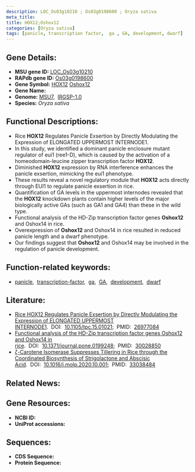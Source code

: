 ```yaml
---
description: LOC_Os03g10210 ; Os03g0198600 ; Oryza sativa
meta_title:
title: HOX12;Oshox12
categories: [Oryza sativa]
tags: [panicle, transcription factor,  ga , GA, development, dwarf]
---
```


## Gene Details:
- **MSU gene ID:** [LOC_Os03g10210](http://rice.uga.edu/cgi-bin/ORF_infopage.cgi?orf=LOC_Os03g10210)  
- **RAPdb gene ID:** [Os03g0198600](https://rapdb.dna.affrc.go.jp/locus/?name=Os03g0198600)  
- **Gene Symbol:** <u>HOX12</u>&nbsp;<u>Oshox12</u>
- **Gene Name:**
- **Genome:**  [MSU7](http://rice.uga.edu/),&nbsp;&nbsp;[IRGSP-1.0](https://rapdb.dna.affrc.go.jp/download/irgsp1.html)
- **Species:** *Oryza sativa*

## Functional Descriptions:
   - Rice **HOX12** Regulates Panicle Exsertion by Directly Modulating the Expression of ELONGATED UPPERMOST INTERNODE1.
   - In this study, we identified a dominant panicle enclosure mutant regulator of eui1 (ree1-D), which is caused by the activation of a homeodomain-leucine zipper transcription factor **HOX12**.
   - Diminished **HOX12** expression by RNA interference enhances the panicle exsertion, mimicking the eui1 phenotype.
   - These results reveal a novel regulatory module that **HOX12** acts directly through EUI1 to regulate panicle exsertion in rice.
   - Quantification of GA levels in the uppermost internodes revealed that the **HOX12** knockdown plants contain higher levels of the major biologically active GAs (such as GA1 and GA4) than these in the wild type.
   - Functional analysis of the HD-Zip transcription factor genes **Oshox12** and Oshox14 in rice.
   - Overexpression of **Oshox12** and Oshox14 in rice resulted in reduced panicle length and a dwarf phenotype.
   - Our findings suggest that **Oshox12** and Oshox14 may be involved in the regulation of panicle development.

## Function-related keywords:
   - [panicle](/tags/panicle/),&nbsp;&nbsp;[transcription-factor](/tags/transcription-factor/),&nbsp;&nbsp;[ga](/tags/ga/),&nbsp;&nbsp;[GA](/tags/GA/),&nbsp;&nbsp;[development](/tags/development/),&nbsp;&nbsp;[dwarf](/tags/dwarf/)

## Literature:
   - [Rice HOX12 Regulates Panicle Exsertion by Directly Modulating the Expression of ELONGATED UPPERMOST INTERNODE1](https://www.doi.org/10.1105/tpc.15.01021).&nbsp;&nbsp;DOI:&nbsp;&nbsp;[10.1105/tpc.15.01021](https://www.doi.org/10.1105/tpc.15.01021);&nbsp;&nbsp;PMID:&nbsp;&nbsp;[26977084](https://pubmed.ncbi.nlm.nih.gov/26977084/)
   - [Functional analysis of the HD-Zip transcription factor genes Oshox12 and Oshox14 in rice](https://www.doi.org/10.1371/journal.pone.0199248).&nbsp;&nbsp;DOI:&nbsp;&nbsp;[10.1371/journal.pone.0199248](https://www.doi.org/10.1371/journal.pone.0199248);&nbsp;&nbsp;PMID:&nbsp;&nbsp;[30028850](https://pubmed.ncbi.nlm.nih.gov/30028850/)
   - [ζ-Carotene Isomerase Suppresses Tillering in Rice through the Coordinated Biosynthesis of Strigolactone and Abscisic Acid](https://www.doi.org/10.1016/j.molp.2020.10.001).&nbsp;&nbsp;DOI:&nbsp;&nbsp;[10.1016/j.molp.2020.10.001](https://www.doi.org/10.1016/j.molp.2020.10.001);&nbsp;&nbsp;PMID:&nbsp;&nbsp;[33038484](https://pubmed.ncbi.nlm.nih.gov/33038484/)

## Related News:

## Gene Resources:
- **NCBI ID:**  []()
- **UniProt accessions:** [](https://www.uniprot.org/uniprotkb//entry)

## Sequences:
- **CDS Sequence:**
- **Protein Sequence:**
